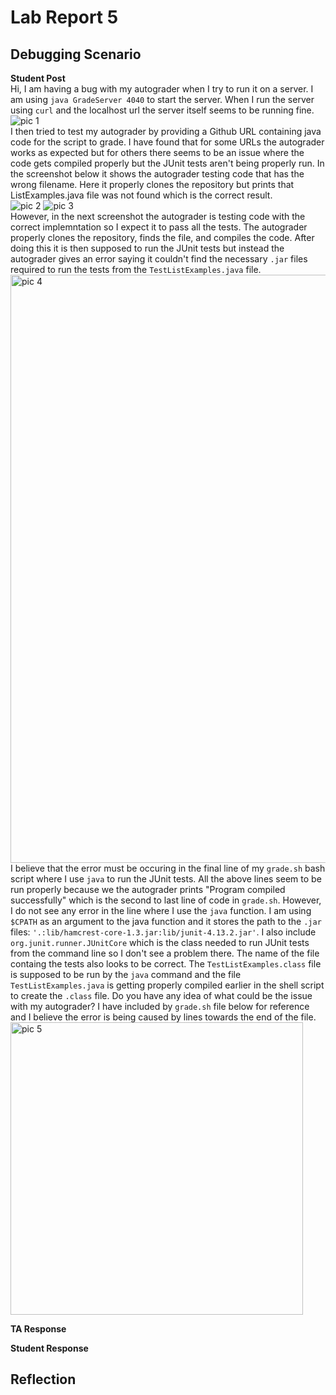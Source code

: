 # Lab Report 5

## Debugging Scenario
**Student Post**<br/>
Hi, I am having a bug with my autograder when I try to run it on a server. I am using `java GradeServer 4040` to start the server. When I run the server using `curl` and the localhost url the server itself seems to be running fine.<br/>
![pic 1](https://github.com/SatvikN/cse15l-lab-reports/assets/108087443/a0a04c19-f335-4b08-a0d8-e3241fa1d119)<br/>
I then tried to test my autograder by providing a Github URL containing java code for the script to grade. I have found that for some URLs the autograder works as expected but for others there seems to be an issue where the code gets compiled properly but the JUnit tests aren't being properly run. In the screenshot below it shows the autograder testing code that has the wrong filename. Here it properly clones the repository but prints that ListExamples.java file was not found which is the correct result.<br/>
![pic 2](https://github.com/SatvikN/cse15l-lab-reports/assets/108087443/e1f250f0-2d71-4560-8b21-0f8b265fc7df)
![pic 3](https://github.com/SatvikN/cse15l-lab-reports/assets/108087443/15ac2703-dd39-44b3-81b3-d93ec814bb28)<br/>
However, in the next screenshot the autograder is testing code with the correct implemntation so I expect it to pass all the tests. The autograder properly clones the repository, finds the file, and compiles the code. After doing this it is then supposed to run the JUnit tests but instead the autograder gives an error saying it couldn't find the necessary `.jar` files required to run the tests from the `TestListExamples.java` file.<br/>
<img width="941" alt="pic 4" src="https://github.com/SatvikN/cse15l-lab-reports/assets/108087443/df67e161-657a-4393-8009-fec69b92bbc7"><br/>
I believe that the error must be occuring in the final line of my `grade.sh` bash script where I use `java` to run the JUnit tests. All the above lines seem to be run properly because we the autograder prints "Program compiled successfully" which is the second to last line of code in `grade.sh`. However, I do not see any error in the line where I use the `java` function. I am using `$CPATH` as an argument to the java function and it stores the path to the `.jar` files: `'.:lib/hamcrest-core-1.3.jar:lib/junit-4.13.2.jar'`. I also include `org.junit.runner.JUnitCore` which is the class needed to run JUnit tests from the command line so I don't see a problem there. The name of the file containg the tests also looks to be correct. The `TestListExamples.class` file is supposed to be run by the `java` command and the file `TestListExamples.java` is getting properly compiled earlier in the shell script to create the `.class` file. Do you have any idea of what could be the issue with my autograder? I have included by `grade.sh` file below for reference and I believe the error is being caused by lines towards the end of the file.<br/>
<img width="468" alt="pic 5" src="https://github.com/SatvikN/cse15l-lab-reports/assets/108087443/5525ec7b-dc80-484d-949a-c8c35cc597c7">

**TA Response**<br/>

**Student Response**<br/>


## Reflection
